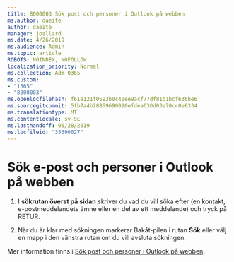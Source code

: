 ```yaml
---
title: 8000003 Sök post och personer i Outlook på webben
ms.author: daeite
author: daeite
manager: joallard
ms.date: 4/26/2019
ms.audience: Admin
ms.topic: article
ROBOTS: NOINDEX, NOFOLLOW
localization_priority: Normal
ms.collection: Adm_O365
ms.custom:
- "1565"
- "8000003"
ms.openlocfilehash: f61e121f0593b0c40ee9acf77df81b1bcf636be6
ms.sourcegitcommit: 5fb7a4b28859690020efdea630d03e70cc0e6334
ms.translationtype: MT
ms.contentlocale: sv-SE
ms.lasthandoff: 06/28/2019
ms.locfileid: "35390027"
---
```

# <a name="search-mail-and-people-on-outlook-on-the-web"></a>Sök e-post och personer i Outlook på webben

1. I **sökrutan överst på sidan** skriver du vad du vill söka efter (en kontakt, e-postmeddelandets ämne eller en del av ett meddelande) och tryck på RETUR.

2. När du är klar med sökningen markerar Bakåt-pilen i rutan **Sök** eller välj en mapp i den vänstra rutan om du vill avsluta sökningen.

Mer information finns i [Sök post och personer i Outlook på webben](https://support.office.com/article/b27e5eb7-3255-4c61-bf16-1c6a16bc2e6b).